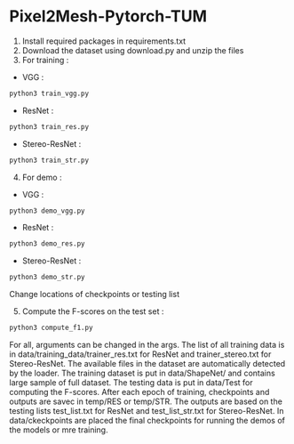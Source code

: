 # Pixel2Mesh-Pytorch-TUM

1) Install required packages in requirements.txt
2) Download the dataset using download.py and unzip the files
3) For training : 
- VGG : 
```python
python3 train_vgg.py
```
- ResNet : 
```python
python3 train_res.py
```
- Stereo-ResNet : 
```python
python3 train_str.py
```
4) For demo :
- VGG : 
```python
python3 demo_vgg.py
```
- ResNet : 
```python
python3 demo_res.py
```
- Stereo-ResNet : 
```python
python3 demo_str.py
```
Change locations of checkpoints or testing list 

5) Compute the F-scores on the test set :
```python
python3 compute_f1.py
```
For all, arguments can be changed in the args. The list of all training data is in data/training_data/trainer_res.txt for ResNet and trainer_stereo.txt for Stereo-ResNet. The available files in the dataset are automatically detected by the loader. The training dataset is put in data/ShapeNet/ and contains large sample of full dataset. The testing data is put in data/Test for computing the F-scores. After each epoch of training, checkpoints and outputs are savec in temp/RES or temp/STR. The outputs are based on the testing lists test_list.txt for ResNet and test_list_str.txt for Stereo-ResNet. In data/ckeckpoints are placed the final checkpoints for running the demos of the models or mre training. 

